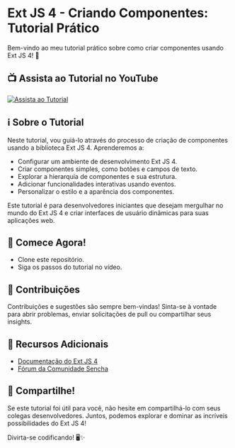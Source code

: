 # Ext JS 4 - Criando Componentes: Tutorial Prático

Bem-vindo ao meu tutorial prático sobre como criar componentes usando Ext JS 4! 🚀

## 📺 Assista ao Tutorial no YouTube
[![Assista ao Tutorial](https://img.youtube.com/vi/XCQ9ToJ3yl4/maxresdefault.jpg)](https://youtu.be/XCQ9ToJ3yl4?si=7fJ9EiIX5tIb8XUu)

## ℹ️ Sobre o Tutorial
Neste tutorial, vou guiá-lo através do processo de criação de componentes usando a biblioteca Ext JS 4. Aprenderemos a:

- Configurar um ambiente de desenvolvimento Ext JS 4.
- Criar componentes simples, como botões e campos de texto.
- Explorar a hierarquia de componentes e sua estrutura.
- Adicionar funcionalidades interativas usando eventos.
- Personalizar o estilo e a aparência dos componentes.

Este tutorial é para desenvolvedores iniciantes que desejam mergulhar no mundo do Ext JS 4 e criar interfaces de usuário dinâmicas para suas aplicações web.

## 🚀 Comece Agora!
- Clone este repositório.
- Siga os passos do tutorial no vídeo.

## 🤝 Contribuições
Contribuições e sugestões são sempre bem-vindas! Sinta-se à vontade para abrir problemas, enviar solicitações de pull ou compartilhar seus insights.

## 🔗 Recursos Adicionais
- [Documentação do Ext JS 4](https://docs.sencha.com/extjs/4.2.1/)
- [Fórum da Comunidade Sencha](https://forum.sencha.com/)

## 📣 Compartilhe!
Se este tutorial foi útil para você, não hesite em compartilhá-lo com seus colegas desenvolvedores. Juntos, podemos explorar e dominar as incríveis possibilidades do Ext JS 4!

Divirta-se codificando! 🖥️✨
